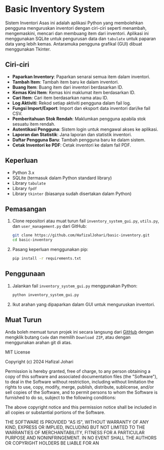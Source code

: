 # Basic Inventory System

Sistem Inventori Asas ini adalah aplikasi Python yang membolehkan pengguna menguruskan inventori dengan ciri-ciri seperti menambah, mengemaskini, mencari dan membuang item dari inventori. Aplikasi ini menggunakan SQLite untuk pengurusan data dan `tabulate` untuk paparan data yang lebih kemas. Antaramuka pengguna grafikal (GUI) dibuat menggunakan Tkinter.

## Ciri-ciri

- **Paparkan Inventory**: Paparkan senarai semua item dalam inventori.
- **Tambah Item**: Tambah item baru ke dalam inventori.
- **Buang Item**: Buang item dari inventori berdasarkan ID.
- **Kemas Kini Item**: Kemas kini maklumat item berdasarkan ID.
- **Cari Item**: Cari item berdasarkan nama atau ID.
- **Log Aktiviti**: Rekod setiap aktiviti pengguna dalam fail log.
- **Fungsi Import/Export**: Import dan eksport data inventori dari/ke fail CSV.
- **Pemberitahuan Stok Rendah**: Maklumkan pengguna apabila stok sesuatu item rendah.
- **Autentikasi Pengguna**: Sistem login untuk mengawal akses ke aplikasi.
- **Laporan dan Statistik**: Jana laporan dan statistik inventori.
- **Daftar Pengguna Baru**: Tambah pengguna baru ke dalam sistem.
- **Cetak Inventori ke PDF**: Cetak inventori ke dalam fail PDF.

## Keperluan

- Python 3.x
- SQLite (termasuk dalam Python standard library)
- Library `tabulate`
- Library `fpdf`
- Library `tkinter` (biasanya sudah disertakan dalam Python)

## Pemasangan

1. Clone repositori atau muat turun fail `inventory_system_gui.py`, `utils.py`, dan `user_management.py` dari GitHub:
    ```sh
    git clone https://github.com/HafizalJohari/basic-inventory.git
    cd basic-inventory
    ```

2. Pasang keperluan menggunakan pip:
    ```sh
    pip install -r requirements.txt
    ```

## Penggunaan

1. Jalankan fail `inventory_system_gui.py` menggunakan Python:
    ```sh
    python inventory_system_gui.py
    ```
2. Ikut arahan yang dipaparkan dalam GUI untuk menguruskan inventori.

## Muat Turun

Anda boleh memuat turun projek ini secara langsung dari [GitHub](https://github.com/HafizalJohari/basic-inventory) dengan mengklik butang `Code` dan memilih `Download ZIP`, atau dengan menggunakan arahan git di atas.

MIT License

Copyright (c) 2024 Hafizal Johari

Permission is hereby granted, free of charge, to any person obtaining a copy
of this software and associated documentation files (the "Software"), to deal
in the Software without restriction, including without limitation the rights
to use, copy, modify, merge, publish, distribute, sublicense, and/or sell
copies of the Software, and to permit persons to whom the Software is
furnished to do so, subject to the following conditions:

The above copyright notice and this permission notice shall be included in all
copies or substantial portions of the Software.

THE SOFTWARE IS PROVIDED "AS IS", WITHOUT WARRANTY OF ANY KIND, EXPRESS OR
IMPLIED, INCLUDING BUT NOT LIMITED TO THE WARRANTIES OF MERCHANTABILITY,
FITNESS FOR A PARTICULAR PURPOSE AND NONINFRINGEMENT. IN NO EVENT SHALL THE
AUTHORS OR COPYRIGHT HOLDERS BE LIABLE FOR AN

